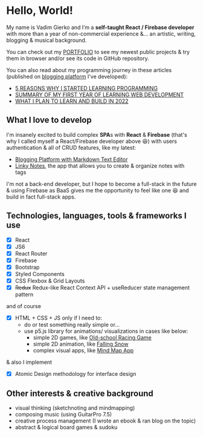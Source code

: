 # Hello, World!

My name is Vadim Gierko and I’m a **self-taught React / Firebase developer** with more than a year of non-commercial experience &... an artistic, writing, blogging & musical background.

You can check out my [PORTFOLIO](https://vadimgierko.github.io/frontend-developer-portfolio/) to see my newest public projects & try them in browser and/or see its code in GitHub repository.

You can also read about my programming journey in these articles (published on [blogging platform](https://vadimgierko.github.io/blogging-platform/) I've developed):
- [5 REASONS WHY I STARTED LEARNING PROGRAMMING](https://vadimgierko.github.io/blogging-platform/#/blogs/my-programming-journey/5-reasons-why-i-started-learning-programming)
- [SUMMARY OF MY FIRST YEAR OF LEARNING WEB DEVELOPMENT](https://vadimgierko.github.io/blogging-platform/#/blogs/my-programming-journey/summary-of-my-first-year-of-learning-web-development-roadmap-projects-and-tips-for-newbies)
- [WHAT I PLAN TO LEARN AND BUILD IN 2022](https://vadimgierko.github.io/blogging-platform/#/blogs/my-programming-journey/what-i-plan-to-learn-and-build-in-front-end-and-react-development-in-2022)

## What I love to develop

I'm insanely excited to build complex **SPA**s with **React** & **Firebase** (that's why I called myself a React/Firebase developer above :laughing:) with users authentication & all of CRUD features, like my latest:
- [Blogging Platform with Markdown Text Editor](https://vadimgierko.github.io/blogging-platform/)
- [Linky Notes](https://vadimgierko.github.io/linky-notes/), the app that allows you to create & organize notes with tags

I'm not a back-end developer, but I hope to become a full-stack in the future & using Firebase as BaaS gives me the opportunity to feel like one :satisfied: and build in fact full-stack apps.

## Technologies, languages, tools & frameworks I use
- [X] React
- [X] JS6
- [X] React Router
- [X] Firebase
- [X] Bootstrap
- [X] Styled Components
- [X] CSS Flexbox & Grid Layouts
- [X] ~~Redux~~ Redux-like React Context API + useReducer state management pattern

and of course
- [X] HTML + CSS + JS only if I need to:
  - do or test something really simple or...
  - use p5.js library for animations/ visualizations in cases like below:
    - simple 2D games, like [Old-school Racing Game](https://vadimgierko.github.io/old-school-2d-racing-game/)
    - simple 2D animation, like [Falling Snow](https://vadimgierko.github.io/let-it-snow/)
    - complex visual apps, like [Mind Map App](https://vadimgierko.github.io/MIND-MAP-APP/)

& also I implement
- [X] Atomic Design methodology for interface design

## Other interests & creative background

- visual thinking (sketchnoting and mindmapping)
- composing music (using GuitarPro 7.5)
- creative process management (I wrote an ebook & ran blog on the topic)
- abstract & logical board games & sudoku
